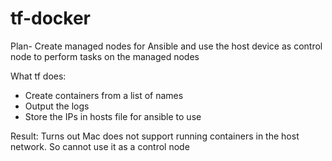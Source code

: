 # tf-docker

Plan- Create managed nodes for Ansible and use the host device as control node to perform tasks on the managed nodes

What tf does:
* Create containers from a list of names
* Output the logs
* Store the IPs in hosts file for ansible to use

Result: Turns out Mac does not support running containers in the host network. So cannot use it as a control node
